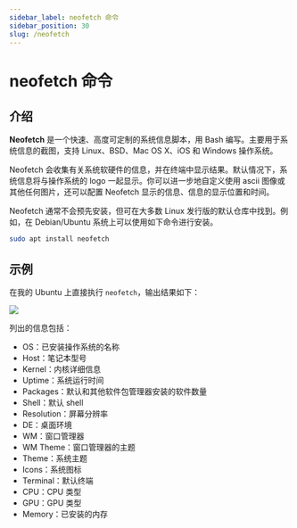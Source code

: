 ```yaml
---
sidebar_label: neofetch 命令
sidebar_position: 30
slug: /neofetch
---
```


# neofetch 命令



## 介绍

**Neofetch** 是一个快速、高度可定制的系统信息脚本，用 Bash 编写。主要用于系统信息的截图，支持 Linux、BSD、Mac OS X、iOS 和 Windows 操作系统。

Neofetch 会收集有关系统软硬件的信息，并在终端中显示结果。默认情况下，系统信息将与操作系统的 logo 一起显示。你可以进一步地自定义使用 ascii 图像或其他任何图片，还可以配置 Neofetch 显示的信息、信息的显示位置和时间。

Neofetch 通常不会预先安装，但可在大多数 Linux 发行版的默认仓库中找到。例如，在 Debian/Ubuntu 系统上可以使用如下命令进行安装。

```bash
sudo apt install neofetch
```



## 示例

在我的 Ubuntu 上直接执行 `neofetch`，输出结果如下：

![](https://static.getiot.tech/neofetch.png#center)

列出的信息包括：

- OS：已安装操作系统的名称
- Host：笔记本型号
- Kernel：内核详细信息
- Uptime：系统运行时间
- Packages：默认和其他软件包管理器安装的软件数量
- Shell：默认 shell
- Resolution：屏幕分辨率
- DE：桌面环境
- WM：窗口管理器
- WM Theme：窗口管理器的主题
- Theme：系统主题
- Icons：系统图标
- Terminal：默认终端
- CPU：CPU 类型
- GPU：GPU 类型
- Memory：已安装的内存





